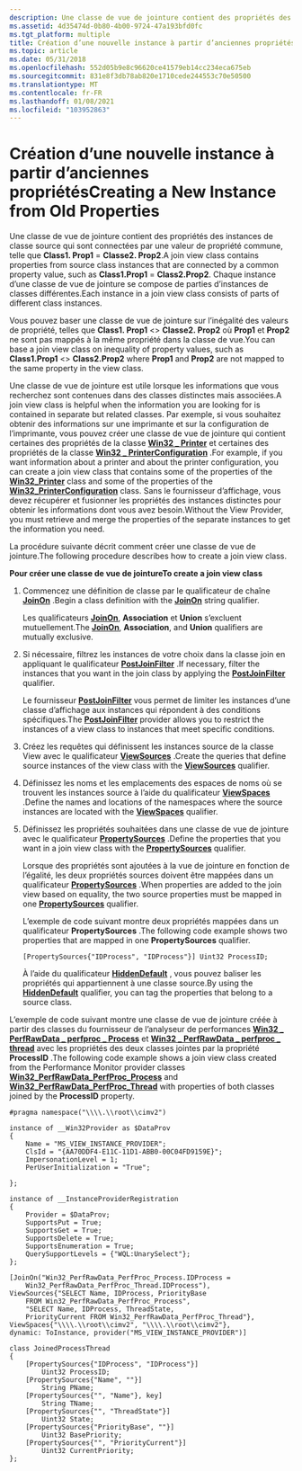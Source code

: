 ```yaml
---
description: Une classe de vue de jointure contient des propriétés des instances de classe source qui sont connectées par une valeur de propriété commune, telle que Class1. Prop1 = Classe2. Prop2. Chaque instance d’une classe de vue de jointure se compose de parties d’instances de classes différentes.
ms.assetid: 4d35474d-0b80-4b00-9724-47a193bfd0fc
ms.tgt_platform: multiple
title: Création d’une nouvelle instance à partir d’anciennes propriétés
ms.topic: article
ms.date: 05/31/2018
ms.openlocfilehash: 552d05b9e8c96620ce41579eb14cc234eca675eb
ms.sourcegitcommit: 831e8f3db78ab820e1710cede244553c70e50500
ms.translationtype: MT
ms.contentlocale: fr-FR
ms.lasthandoff: 01/08/2021
ms.locfileid: "103952863"
---
```

# <a name="creating-a-new-instance-from-old-properties"></a><span data-ttu-id="daa77-104">Création d’une nouvelle instance à partir d’anciennes propriétés</span><span class="sxs-lookup"><span data-stu-id="daa77-104">Creating a New Instance from Old Properties</span></span>

<span data-ttu-id="daa77-105">Une classe de vue de jointure contient des propriétés des instances de classe source qui sont connectées par une valeur de propriété commune, telle que **Class1. Prop1**  =  **Classe2. Prop2**.</span><span class="sxs-lookup"><span data-stu-id="daa77-105">A join view class contains properties from source class instances that are connected by a common property value, such as **Class1.Prop1** = **Class2.Prop2**.</span></span> <span data-ttu-id="daa77-106">Chaque instance d’une classe de vue de jointure se compose de parties d’instances de classes différentes.</span><span class="sxs-lookup"><span data-stu-id="daa77-106">Each instance in a join view class consists of parts of different class instances.</span></span>

<span data-ttu-id="daa77-107">Vous pouvez baser une classe de vue de jointure sur l’inégalité des valeurs de propriété, telles que **Class1. Prop1**  <>  **Classe2. Prop2** où **Prop1** et **Prop2** ne sont pas mappés à la même propriété dans la classe de vue.</span><span class="sxs-lookup"><span data-stu-id="daa77-107">You can base a join view class on inequality of property values, such as **Class1.Prop1** <> **Class2.Prop2** where **Prop1** and **Prop2** are not mapped to the same property in the view class.</span></span>

<span data-ttu-id="daa77-108">Une classe de vue de jointure est utile lorsque les informations que vous recherchez sont contenues dans des classes distinctes mais associées.</span><span class="sxs-lookup"><span data-stu-id="daa77-108">A join view class is helpful when the information you are looking for is contained in separate but related classes.</span></span> <span data-ttu-id="daa77-109">Par exemple, si vous souhaitez obtenir des informations sur une imprimante et sur la configuration de l’imprimante, vous pouvez créer une classe de vue de jointure qui contient certaines des propriétés de la classe [**Win32 \_ Printer**](/windows/desktop/CIMWin32Prov/win32-printer) et certaines des propriétés de la classe [**Win32 \_ PrinterConfiguration**](/windows/desktop/CIMWin32Prov/win32-printerconfiguration) .</span><span class="sxs-lookup"><span data-stu-id="daa77-109">For example, if you want information about a printer and about the printer configuration, you can create a join view class that contains some of the properties of the [**Win32\_Printer**](/windows/desktop/CIMWin32Prov/win32-printer) class and some of the properties of the [**Win32\_PrinterConfiguration**](/windows/desktop/CIMWin32Prov/win32-printerconfiguration) class.</span></span> <span data-ttu-id="daa77-110">Sans le fournisseur d’affichage, vous devez récupérer et fusionner les propriétés des instances distinctes pour obtenir les informations dont vous avez besoin.</span><span class="sxs-lookup"><span data-stu-id="daa77-110">Without the View Provider, you must retrieve and merge the properties of the separate instances to get the information you need.</span></span>

<span data-ttu-id="daa77-111">La procédure suivante décrit comment créer une classe de vue de jointure.</span><span class="sxs-lookup"><span data-stu-id="daa77-111">The following procedure describes how to create a join view class.</span></span>

<span data-ttu-id="daa77-112">**Pour créer une classe de vue de jointure**</span><span class="sxs-lookup"><span data-stu-id="daa77-112">**To create a join view class**</span></span>

1.  <span data-ttu-id="daa77-113">Commencez une définition de classe par le qualificateur de chaîne [**JoinOn**](qualifiers-specific-to-the-view-provider.md) .</span><span class="sxs-lookup"><span data-stu-id="daa77-113">Begin a class definition with the [**JoinOn**](qualifiers-specific-to-the-view-provider.md) string qualifier.</span></span>

    <span data-ttu-id="daa77-114">Les qualificateurs [**JoinOn**](qualifiers-specific-to-the-view-provider.md), **Association** et **Union** s’excluent mutuellement.</span><span class="sxs-lookup"><span data-stu-id="daa77-114">The [**JoinOn**](qualifiers-specific-to-the-view-provider.md), **Association**, and **Union** qualifiers are mutually exclusive.</span></span>

2.  <span data-ttu-id="daa77-115">Si nécessaire, filtrez les instances de votre choix dans la classe join en appliquant le qualificateur [**PostJoinFilter**](postjoinfilter-qualifier.md) .</span><span class="sxs-lookup"><span data-stu-id="daa77-115">If necessary, filter the instances that you want in the join class by applying the [**PostJoinFilter**](postjoinfilter-qualifier.md) qualifier.</span></span>

    <span data-ttu-id="daa77-116">Le fournisseur [**PostJoinFilter**](postjoinfilter-qualifier.md) vous permet de limiter les instances d’une classe d’affichage aux instances qui répondent à des conditions spécifiques.</span><span class="sxs-lookup"><span data-stu-id="daa77-116">The [**PostJoinFilter**](postjoinfilter-qualifier.md) provider allows you to restrict the instances of a view class to instances that meet specific conditions.</span></span>

3.  <span data-ttu-id="daa77-117">Créez les requêtes qui définissent les instances source de la classe View avec le qualificateur [**ViewSources**](viewsources-qualifier.md) .</span><span class="sxs-lookup"><span data-stu-id="daa77-117">Create the queries that define source instances of the view class with the [**ViewSources**](viewsources-qualifier.md) qualifier.</span></span>
4.  <span data-ttu-id="daa77-118">Définissez les noms et les emplacements des espaces de noms où se trouvent les instances source à l’aide du qualificateur [**ViewSpaces**](viewspaces-qualifier.md) .</span><span class="sxs-lookup"><span data-stu-id="daa77-118">Define the names and locations of the namespaces where the source instances are located with the [**ViewSpaces**](viewspaces-qualifier.md) qualifier.</span></span>
5.  <span data-ttu-id="daa77-119">Définissez les propriétés souhaitées dans une classe de vue de jointure avec le qualificateur [**PropertySources**](propertysources-qualifier.md) .</span><span class="sxs-lookup"><span data-stu-id="daa77-119">Define the properties that you want in a join view class with the [**PropertySources**](propertysources-qualifier.md) qualifier.</span></span>

    <span data-ttu-id="daa77-120">Lorsque des propriétés sont ajoutées à la vue de jointure en fonction de l’égalité, les deux propriétés sources doivent être mappées dans un qualificateur [**PropertySources**](propertysources-qualifier.md) .</span><span class="sxs-lookup"><span data-stu-id="daa77-120">When properties are added to the join view based on equality, the two source properties must be mapped in one [**PropertySources**](propertysources-qualifier.md) qualifier.</span></span>

    <span data-ttu-id="daa77-121">L’exemple de code suivant montre deux propriétés mappées dans un qualificateur **PropertySources** .</span><span class="sxs-lookup"><span data-stu-id="daa77-121">The following code example shows two properties that are mapped in one **PropertySources** qualifier.</span></span>

    ``` syntax
    [PropertySources{"IDProcess", "IDProcess"}] Uint32 ProcessID;
    ```

    <span data-ttu-id="daa77-122">À l’aide du qualificateur [**HiddenDefault**](qualifiers-specific-to-the-view-provider.md) , vous pouvez baliser les propriétés qui appartiennent à une classe source.</span><span class="sxs-lookup"><span data-stu-id="daa77-122">By using the [**HiddenDefault**](qualifiers-specific-to-the-view-provider.md) qualifier, you can tag the properties that belong to a source class.</span></span>

<span data-ttu-id="daa77-123">L’exemple de code suivant montre une classe de vue de jointure créée à partir des classes du fournisseur de l’analyseur de performances [**Win32 \_ PerfRawData \_ perfproc \_ Process**](/windows/desktop/WmiSdk/retrieving-raw-and-formatted-performance-data) et [**Win32 \_ PerfRawData \_ perfproc \_ thread**](/previous-versions//aa394325(v=vs.85)) avec les propriétés des deux classes jointes par la propriété **ProcessID** .</span><span class="sxs-lookup"><span data-stu-id="daa77-123">The following code example shows a join view class created from the Performance Monitor provider classes [**Win32\_PerfRawData\_PerfProc\_Process**](/windows/desktop/WmiSdk/retrieving-raw-and-formatted-performance-data) and [**Win32\_PerfRawData\_PerfProc\_Thread**](/previous-versions//aa394325(v=vs.85)) with properties of both classes joined by the **ProcessID** property.</span></span>

``` syntax
#pragma namespace("\\\\.\\root\\cimv2")

instance of __Win32Provider as $DataProv
{
    Name = "MS_VIEW_INSTANCE_PROVIDER";
    ClsId = "{AA70DDF4-E11C-11D1-ABB0-00C04FD9159E}";
    ImpersonationLevel = 1;
    PerUserInitialization = "True";
    
};

instance of __InstanceProviderRegistration
{
    Provider = $DataProv;
    SupportsPut = True;
    SupportsGet = True;
    SupportsDelete = True;
    SupportsEnumeration = True;
    QuerySupportLevels = {"WQL:UnarySelect"};
};

[JoinOn("Win32_PerfRawData_PerfProc_Process.IDProcess = 
    Win32_PerfRawData_PerfProc_Thread.IDProcess"), 
ViewSources{"SELECT Name, IDProcess, PriorityBase 
    FROM Win32_PerfRawData_PerfProc_Process", 
    "SELECT Name, IDProcess, ThreadState, 
    PriorityCurrent FROM Win32_PerfRawData_PerfProc_Thread"},
ViewSpaces{"\\\\.\\root\\cimv2", "\\\\.\\root\\cimv2"},
dynamic: ToInstance, provider("MS_VIEW_INSTANCE_PROVIDER")]

class JoinedProcessThread
{
    [PropertySources{"IDProcess", "IDProcess"}] 
        Uint32 ProcessID;
    [PropertySources{"Name", ""}] 
        String PName;
    [PropertySources{"", "Name"}, key]   
        String TName;
    [PropertySources{"", "ThreadState"}] 
        Uint32 State;
    [PropertySources{"PriorityBase", ""}] 
        Uint32 BasePriority;
    [PropertySources{"", "PriorityCurrent"}] 
        Uint32 CurrentPriority;    
};
```

 

 
